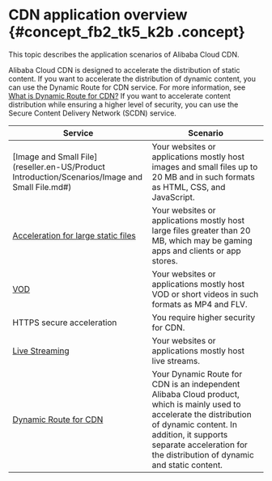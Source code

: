 # CDN application overview {#concept_fb2_tk5_k2b .concept}

This topic describes the application scenarios of Alibaba Cloud CDN.

Alibaba Cloud CDN is designed to accelerate the distribution of static content. If you want to accelerate the distribution of dynamic content, you can use the Dynamic Route for CDN service. For more information, see [What is Dynamic Route for CDN?](../../../../reseller.en-US/.md#) If you want to accelerate content distribution while ensuring a higher level of security, you can use the Secure Content Delivery Network \(SCDN\) service.

|Service|Scenario|
|-------|--------|
|[Image and Small File](reseller.en-US/Product Introduction/Scenarios/Image and Small File.md#)|Your websites or applications mostly host images and small files up to 20 MB and in such formats as HTML, CSS, and JavaScript.|
|[Acceleration for large static files](reseller.en-US/.md#)|Your websites or applications mostly host large files greater than 20 MB, which may be gaming apps and clients or app stores.|
|[VOD](reseller.en-US/.md#)|Your websites or applications mostly host VOD or short videos in such formats as MP4 and FLV.|
|HTTPS secure acceleration|You require higher security for CDN.|
|[Live Streaming](reseller.en-US/.md#)|Your websites or applications mostly host live streams.|
|[Dynamic Route for CDN](reseller.en-US/.md#)|Your Dynamic Route for CDN is an independent Alibaba Cloud product, which is mainly used to accelerate the distribution of dynamic content. In addition, it supports separate acceleration for the distribution of dynamic and static content.|

